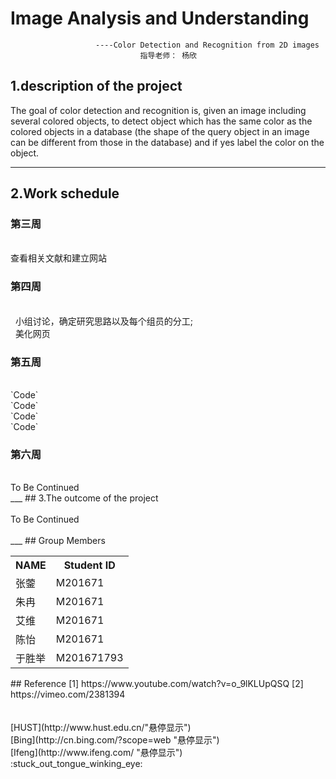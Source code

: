 # Image Analysis and Understanding    

                       ----Color Detection and Recognition from 2D images     
                                 指导老师： 杨欣     
## 1.description of the project
   The  goal  of  color  detection  and  recognition  is,  given  an  image  including  several 
colored  objects,  to  detect  object  which has the same  color  as  the colored  objects  in a 
database  (the shape of the  query object  in an image can be different from those in the 
database)  and if yes label  the  color  on the object.
***
## 2.Work schedule
### 第三周    
<br />
    查看相关文献和建立网站
<br />

### 第四周
<br />
   小组讨论，确定研究思路以及每个组员的分工;<br>
   美化网页
<br />

### 第五周
<br />
`Code`<br>`Code`<br> `Code`<br>`Code`
<br />

### 第六周
<br />
   To Be Continued
<br />
___
## 3.The outcome of the project
<br />
<br />
   To Be Continued
<br />
<br />
___
## Group Members
<div>
    <table border="0">
      <tr>
        <th>NAME</th>
        <th>Student ID</th>
      </tr>
      <tr>
        <td>张蓥 </td>
        <td>M201671 </td>
      </tr>
      <tr>
        <td>朱冉 </td>
        <td>M201671 </td>
      </tr>
      <tr>
        <td>艾维 </td>
        <td>M201671 </td>
      </tr>
      <tr>
        <td>陈怡 </td>
        <td>M201671 </td>
      </tr>
      <tr>
        <td>于胜举 </td>
        <td>M201671793  </td>
      </tr>      
    </table>
</div>         
## Reference
  [1] https://www.youtube.com/watch?v=o_9lKLUpQSQ  
  [2] https://vimeo.com/2381394<br  >  
  <br>
  <br>
  [HUST](http://www.hust.edu.cn/"悬停显示")<br>
  [Bing](http://cn.bing.com/?scope=web "悬停显示")<br>
  [Ifeng](http://www.ifeng.com/  "悬停显示")<br>
  :stuck_out_tongue_winking_eye: <br>

